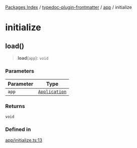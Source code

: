 [Packages Index](../../../../README.md) / [typedoc-plugin-frontmatter](../../../README.md) / [app](../../README.md) / initialize

# initialize

## load()

> **load**(`app`): `void`

### Parameters

| Parameter | Type                                                              |
| --------- | ----------------------------------------------------------------- |
| `app`     | [`Application`](https://typedoc.org/api/classes/Application.html) |

### Returns

`void`

### Defined in

[app/initialize.ts:13](https://github.com/typedoc2md/typedoc-plugin-markdown/blob/3222766cbd19cef92f31d344e58bbe5b67a3a528/packages/typedoc-plugin-frontmatter/src/app/initialize.ts#L13)

